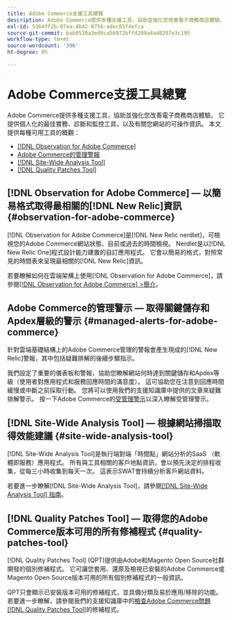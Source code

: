 ```yaml
---
title: Adobe Commerce支援工具總覽
description: Adobe Commerce提供多種支援工具，協助並強化您改善電子商務商店體驗。
exl-id: 5364ff2b-07ea-4b42-8756-adec85f4efca
source-git-commit: bab0530a3ed0ca56972bffd209a4a48297e3c195
workflow-type: tm+mt
source-wordcount: '396'
ht-degree: 0%

---
```


# Adobe Commerce支援工具總覽

Adobe Commerce提供多種支援工具，協助並強化您改善電子商務商店體驗。
它提供個人化的最佳實務、診斷和監控工具，以及有關您網站的可操作資訊。
本文提供每種可用工具的概觀：

* [[!DNL Observation for Adobe Commerce]](#observation-for-adobe-commerce)
* [Adobe Commerce的管理警報](#managed-alerts-for-adobe-commerce)
* [[!DNL Site-Wide Analysis Tool]](#site-wide-analysis-tool)
* [[!DNL Quality Patches Tool]](#quality-patches-tool)

## [!DNL Observation for Adobe Commerce] — 以簡易格式取得最相關的[!DNL New Relic]資訊 {#observation-for-adobe-commerce}

[!DNL Observation for Adobe Commerce]是[!DNL New Relic nerdlet]，可檢視您的Adobe Commerce網站狀態、目前或過去的時間檢視。 Nerdlet是以[!DNL New Relic One]程式設計能力建置的自訂應用程式。 它會以簡易的格式，對照常見的時間表來呈現最相關的[!DNL New Relic]資訊。

若要瞭解如何在雲端架構上使用[!DNL Observation for Adobe Commerce]，請參閱[[!DNL Observation for Adobe Commerce] >簡介](https://experienceleague.adobe.com/docs/commerce-operations/tools/observation-for-adobe-commerce/intro.html)。

## Adobe Commerce的管理警示 — 取得關鍵儲存和Apdex層級的警示  {#managed-alerts-for-adobe-commerce}

針對雲端基礎結構上的Adobe Commerce管理的警報會產生現成的[!DNL New Relic]警報，其中包括疑難排解的後續步驟指示。

我們設定了重要的儀表板和警報，協助您瞭解網站何時達到關鍵儲存和Apdex等級（使用者對應用程式和服務回應時間的滿意度）。 這可協助您在注意到回應時間緩慢或中斷之前採取行動。 您將可以使用我們的支援知識庫中提供的文章來疑難排解警示。 按一下Adobe Commerce的[受管理警示](https://experienceleague.adobe.com/en/docs/commerce-operations/tools/managed-alerts-for-adobe-commerce/managed-alerts-for-magento-commerce)以深入瞭解受管理警示。


## [!DNL Site-Wide Analysis Tool] — 根據網站掃描取得效能建議 {#site-wide-analysis-tool}

[!DNL Site-Wide Analysis Tool]是執行端對端「時間點」網站分析的SaaS （軟體即服務）應用程式。 所有與工具相關的客戶地點資訊，會以預先決定的排程收集，從每三小時收集到每天一次。 這表示SWAT會持續分析客戶網站資料。

若要進一步瞭解[!DNL Site-Wide Analysis Tool]，請參閱[[!DNL Site-Wide Analysis Tool] 指南](https://experienceleague.adobe.com/docs/commerce-operations/tools/site-wide-analysis-tool/intro.html)。

## [!DNL Quality Patches Tool] — 取得您的Adobe Commerce版本可用的所有修補程式 {#quality-patches-tool}

[!DNL Quality Patches Tool] (QPT)提供由Adobe和Magento Open Source社群開發的個別修補程式。 它可讓您套用、還原及檢視已安裝的Adobe Commerce或Magento Open Source版本可用的所有個別修補程式的一般資訊。

QPT只會顯示已安裝版本可用的修補程式，並具備分類及易於應用/移除的功能。 若要進一步瞭解，請參閱我們的支援知識庫中的[檢查Adobe Commerce問題 [!DNL Quality Patches Tool]](https://experienceleague.adobe.com/en/docs/commerce-operations/tools/quality-patches-tool/check-patch-for-magento-issue-with-magento-quality-patches)的修補程式。
